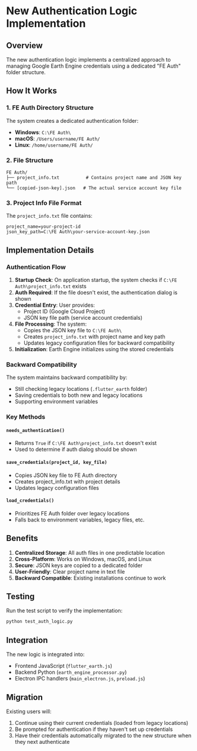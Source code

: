 # New Authentication Logic Implementation

## Overview

The new authentication logic implements a centralized approach to managing Google Earth Engine credentials using a dedicated "FE Auth" folder structure.

## How It Works

### 1. FE Auth Directory Structure

The system creates a dedicated authentication folder:
- **Windows**: `C:\FE Auth\`
- **macOS**: `/Users/username/FE Auth/`
- **Linux**: `/home/username/FE Auth/`

### 2. File Structure

```
FE Auth/
├── project_info.txt          # Contains project name and JSON key path
└── [copied-json-key].json   # The actual service account key file
```

### 3. Project Info File Format

The `project_info.txt` file contains:
```
project_name=your-project-id
json_key_path=C:\FE Auth\your-service-account-key.json
```

## Implementation Details

### Authentication Flow

1. **Startup Check**: On application startup, the system checks if `C:\FE Auth\project_info.txt` exists
2. **Auth Required**: If the file doesn't exist, the authentication dialog is shown
3. **Credential Entry**: User provides:
   - Project ID (Google Cloud Project)
   - JSON key file path (service account credentials)
4. **File Processing**: The system:
   - Copies the JSON key file to `C:\FE Auth\`
   - Creates `project_info.txt` with project name and key path
   - Updates legacy configuration files for backward compatibility
5. **Initialization**: Earth Engine initializes using the stored credentials

### Backward Compatibility

The system maintains backward compatibility by:
- Still checking legacy locations (`.flutter_earth` folder)
- Saving credentials to both new and legacy locations
- Supporting environment variables

### Key Methods

#### `needs_authentication()`
- Returns `True` if `C:\FE Auth\project_info.txt` doesn't exist
- Used to determine if auth dialog should be shown

#### `save_credentials(project_id, key_file)`
- Copies JSON key file to FE Auth directory
- Creates project_info.txt with project details
- Updates legacy configuration files

#### `load_credentials()`
- Prioritizes FE Auth folder over legacy locations
- Falls back to environment variables, legacy files, etc.

## Benefits

1. **Centralized Storage**: All auth files in one predictable location
2. **Cross-Platform**: Works on Windows, macOS, and Linux
3. **Secure**: JSON keys are copied to a dedicated folder
4. **User-Friendly**: Clear project name in text file
5. **Backward Compatible**: Existing installations continue to work

## Testing

Run the test script to verify the implementation:
```bash
python test_auth_logic.py
```

## Integration

The new logic is integrated into:
- Frontend JavaScript (`flutter_earth.js`)
- Backend Python (`earth_engine_processor.py`)
- Electron IPC handlers (`main_electron.js`, `preload.js`)

## Migration

Existing users will:
1. Continue using their current credentials (loaded from legacy locations)
2. Be prompted for authentication if they haven't set up credentials
3. Have their credentials automatically migrated to the new structure when they next authenticate 